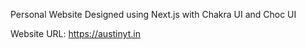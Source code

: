 Personal Website 
Designed using Next.js with Chakra UI and Choc UI

Website URL: https://austinyt.in
